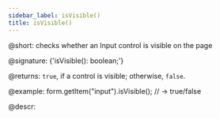 ```yaml
---
sidebar_label: isVisible()
title: isVisible()
---          
```


@short: checks whether an Input control is visible on the page

@signature: {'isVisible(): boolean;'}

@returns:
`true`, if a control is visible; otherwise, `false`.

@example:
form.getItem("input").isVisible(); 
// -> true/false

@descr:
